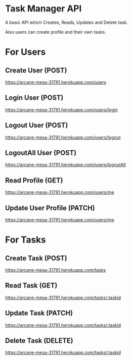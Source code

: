 
# Task Manager API

A basic API which Creates, Reads, Updates and Delete task. 

Also users can create profile and their own tasks.

# For Users
## Create User (POST)
https://arcane-mesa-31791.herokuapp.com/users

## Login User (POST)
https://arcane-mesa-31791.herokuapp.com/users/login

## Logout User (POST)
https://arcane-mesa-31791.herokuapp.com/users/logout

## LogoutAll User (POST)
https://arcane-mesa-31791.herokuapp.com/users/logoutAll

## Read Profile (GET)
https://arcane-mesa-31791.herokuapp.com/users/me

## Update User Profile (PATCH)
https://arcane-mesa-31791.herokuapp.com/users/me

# For Tasks
## Create Task (POST)
https://arcane-mesa-31791.herokuapp.com/tasks

## Read Task (GET)
https://arcane-mesa-31791.herokuapp.com/tasks/:taskid

## Update Task (PATCH)
https://arcane-mesa-31791.herokuapp.com/tasks/:taskid

## Delete Task (DELETE)
https://arcane-mesa-31791.herokuapp.com/tasks/:taskid
